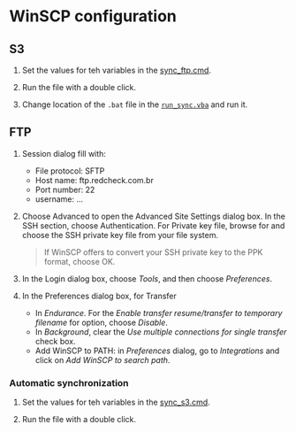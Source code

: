 # WinSCP configuration

## S3

1. Set the values for teh variables in the [sync_ftp.cmd](./sync_ftp.cmd).

2. Run the file with a double click.

3. Change location of the `.bat` file in the [`run_sync.vba`](./run_sync.vbs) and run it.

## FTP

1. Session dialog fill with:

    - File protocol: SFTP
    - Host name: ftp.redcheck.com.br
    - Port number: 22
    - username: ...

2. Choose Advanced to open the Advanced Site Settings dialog box. In the SSH section, choose Authentication. For Private key file, browse for and choose the SSH private key file from your file system.
      > If WinSCP offers to convert your SSH private key to the PPK format, choose OK.
3. In the Login dialog box, choose *Tools*, and then choose *Preferences*.

4. In the Preferences dialog box, for Transfer

    - In *Endurance*. For the *Enable transfer resume/transfer to temporary filename* for option, choose *Disable*.
    - In *Background*, clear the *Use multiple connections for single transfer* check box.
    - Add WinSCP to PATH: in *Preferences* dialog, go to *Integrations* and click on *Add WinSCP to search path*.

### Automatic synchronization

1. Set the values for teh variables in the [sync_s3.cmd](./sync_s3.cmd).

2. Run the file with a double click.
